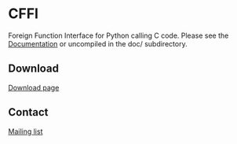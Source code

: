 CFFI
====

Foreign Function Interface for Python calling C code.
Please see the [Documentation](http://cffi.readthedocs.org/) or uncompiled
in the doc/ subdirectory.

Download
--------

[Download page](https://bitbucket.org/cffi/cffi/downloads)

Contact
-------

[Mailing list](https://groups.google.com/forum/#!forum/python-cffi)
